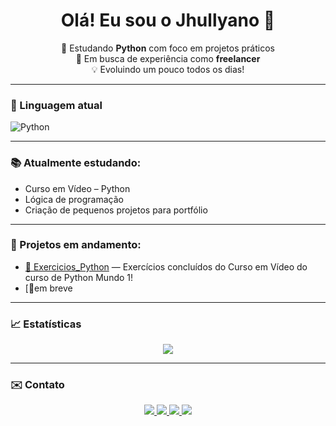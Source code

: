 <h1 align="center">Olá! Eu sou o Jhullyano 👋</h1>

<p align="center">
  🎯 Estudando <strong>Python</strong> com foco em projetos práticos <br>
  🚀 Em busca de experiência como <strong>freelancer</strong> <br>
  💡 Evoluindo um pouco todos os dias!
</p>

---

### 🐍 Linguagem atual
![Python](https://img.shields.io/badge/-Python-3776AB?style=for-the-badge&logo=python&logoColor=white)

---

### 📚 Atualmente estudando:
- Curso em Vídeo – Python
- Lógica de programação
- Criação de pequenos projetos para portfólio

---

### 🚧 Projetos em andamento:
- [📌 Exercicios_Python](https://github.com/jhullyanok/NomeDoProjeto) — Exercícios concluídos do Curso em Vídeo do curso de Python Mundo 1!
- [📌em breve

---

### 📈 Estatísticas
<p align="center">
  <img src="https://github-readme-stats.vercel.app/api?username=jhullyanok&show_icons=true&theme=tokyonight" />
</p>

---

### ✉️ Contato

<p align="center">
  <a href="mailto:jhullyanok@gmail.com">
    <img src="https://img.shields.io/badge/-Gmail-D14836?style=for-the-badge&logo=gmail&logoColor=white" />
  </a>
  <a href="https://www.linkedin.com/in/jhullyano-keviny-40a595244/">
    <img src="https://img.shields.io/badge/-LinkedIn-0077B5?style=for-the-badge&logo=linkedin&logoColor=white" />
  </a>
  <a href="https://www.instagram.com/jhullyano.k">
    <img src="https://img.shields.io/badge/-Instagram-E4405F?style=for-the-badge&logo=instagram&logoColor=white" />
  </a>
  <a href="https://github.com/jhullyanok">
    <img src="https://img.shields.io/badge/-GitHub-181717?style=for-the-badge&logo=github&logoColor=white" />
  </a>
</p>

